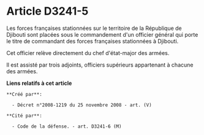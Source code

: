 # Article D3241-5

Les forces françaises stationnées sur le territoire de la République de Djibouti sont placées sous le commandement d'un
officier général qui porte le titre de commandant des forces françaises stationnées à Djibouti.

Cet officier relève directement du chef d'état-major des armées.

Il est assisté par trois adjoints, officiers supérieurs appartenant à chacune des armées.

**Liens relatifs à cet article**

	**Créé par**:

	  - Décret n°2008-1219 du 25 novembre 2008 - art. (V)

	**Cité par**:

	  - Code de la défense. - art. D3241-6 (M)
